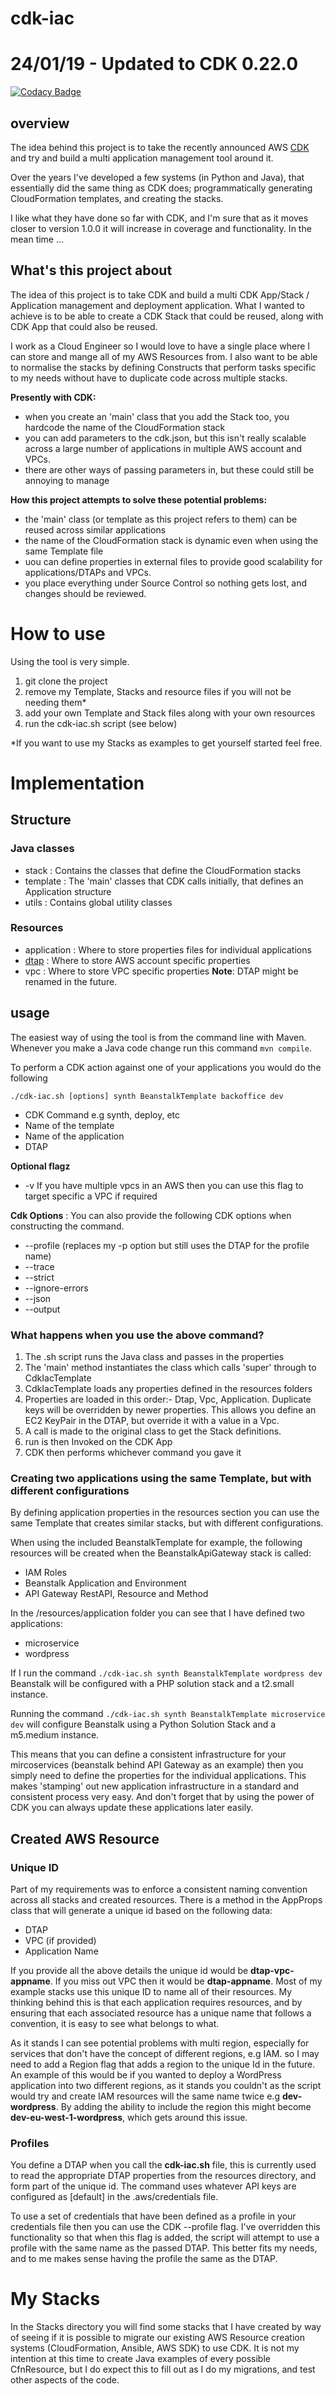 # cdk-iac

**24/01/19 - Updated to CDK 0.22.0**
=======
[![Codacy Badge](https://api.codacy.com/project/badge/Grade/ce2687a9e0834453afd03e40752dd4d3)](https://app.codacy.com/app/markhaskins/cdk-iac?utm_source=github.com&utm_medium=referral&utm_content=githublemming/cdk-iac&utm_campaign=Badge_Grade_Dashboard)


## overview 
The idea behind this project is to take the recently announced AWS [CDK](https://awslabs.github.io/aws-cdk/index.html)
and try and build a multi application management tool around it.

Over the years I've developed a few systems (in Python and Java), that essentially did the same thing as CDK does;
programmatically generating CloudFormation templates, and creating the stacks.

I like what they have done so far with CDK, and I'm sure that as it moves closer to version 1.0.0 it will increase in
coverage and functionality. In the mean time ...

## What's this project about
The idea of this project is to take CDK and build a multi CDK App/Stack / Application management and deployment application.
What I wanted to achieve is to be able to create a CDK Stack that could be reused, along with CDK App that could also be
reused.

I work as a Cloud Engineer so I would love to have a single place where I can store and mange all of my AWS 
Resources from. I also want to be able to normalise the stacks by defining Constructs that perform tasks specific to 
my needs without have to duplicate code across multiple stacks. 

**Presently with CDK:**
*  when you create an 'main' class that you add the Stack too, you hardcode the name of the CloudFormation stack
*  you can add parameters to the cdk.json, but this isn't really scalable across a large number of applications in multiple AWS account and VPCs.
*  there are other ways of passing parameters in, but these could still be annoying to manage

**How this project attempts to solve these potential problems:**
*  the 'main' class (or template as this project refers to them) can be reused across similar applications
*  the name of the CloudFormation stack is dynamic even when using the same Template file
*  uou can define properties in external files to provide good scalability for applications/DTAPs and VPCs.
*  you place everything under Source Control so nothing gets lost, and changes should be reviewed.

# How to use
Using the tool is very simple.
1.  git clone the project
2.  remove my Template, Stacks and resource files if you will not be needing them*
3.  add your own Template and Stack files along with your own resources
4.  run the cdk-iac.sh script (see below)

*If you want to use my Stacks as examples to get yourself started feel free.

# Implementation
## Structure
### Java classes
*  stack : Contains the classes that define the CloudFormation stacks
*  template : The 'main' classes that CDK calls initially, that defines an Application structure
*  utils : Contains global utility classes

### Resources
*  application : Where to store properties files for individual applications
*  [dtap](https://en.wikipedia.org/wiki/Development,_testing,_acceptance_and_production) : Where to store AWS account specific properties
*  vpc : Where to store VPC specific properties
**Note**: DTAP might be renamed in the future.

## usage
The easiest way of using the tool is from the command line with Maven. Whenever you make a Java code change run this 
command ```mvn compile```.

To perform a CDK action against one of your applications you would do the following 

```./cdk-iac.sh [options] synth BeanstalkTemplate backoffice dev```

*  CDK Command e.g synth, deploy, etc
*  Name of the template
*  Name of the application
*  DTAP

**Optional flagz**
*  -v If you have multiple vpcs in an AWS then you can use this flag to target specific a VPC if required

**Cdk Options** : You can also provide the following CDK options when constructing the command.
* --profile (replaces my -p option but still uses the DTAP for the profile name)
* --trace
* --strict
* --ignore-errors
* --json
* --output

### What happens when you use the above command?
1.  The .sh script runs the Java class and passes in the properties
2.  The 'main' method instantiates the class which calls 'super' through to CdkIacTemplate
3.  CdkIacTemplate loads any properties defined in the resources folders
4.  Properties are loaded in this order:- Dtap, Vpc, Application. Duplicate keys will be overridden by newer properties. This allows you define an EC2 KeyPair in the DTAP, but override it with a value in a Vpc.
5.  A call is made to the original class to get the Stack definitions.
6.  run is then Invoked on the CDK App
7.  CDK then performs whichever command you gave it

### Creating two applications using the same Template, but with different configurations
By defining application properties in the resources section you can use the same Template that creates similar stacks, but
with different configurations.

When using the included BeanstalkTemplate for example, the following resources will be created when the BeanstalkApiGateway
stack is called:

*  IAM Roles
*  Beanstalk Application and Environment
*  API Gateway RestAPI, Resource and Method

In the /resources/application folder you can see that I have defined two applications:
*  microservice
*  wordpress

If I run the command   ```./cdk-iac.sh synth BeanstalkTemplate wordpress dev```   Beanstalk will be configured
with a PHP solution stack and a t2.small instance.

Running the command   ```./cdk-iac.sh synth BeanstalkTemplate microservice dev```   will configure Beanstalk 
using a Python Solution Stack and a m5.medium instance.

This means that you can define a consistent infrastructure for your mircoservices (beanstalk behind API
Gateway as an example) then you simply need to define the properties for the individual applications. This makes 
'stamping' out new application infrastructure in a standard and consistent process very easy. And don't forget that by
using the power of CDK you can always update these applications later easily.

## Created AWS Resource
### Unique ID
Part of my requirements was to enforce a consistent naming convention across all stacks and created resources. There is
a method in the AppProps class that will generate a unique id based on the following data:

*  DTAP
*  VPC (if provided)
*  Application Name

If you provide all the above details the unique id would be **dtap-vpc-appname**. If you miss out VPC then it would be 
**dtap-appname**. Most of my example stacks use this unique ID to name all of their resources. My thinking behind this
is that each application requires resources, and by ensuring that each associated resource has a unique name that follows
a convention, it is easy to see what belongs to what.

As it stands I can see potential problems with multi region, especially for services that don't have the concept of 
different regions, e.g IAM. so I may need to add a Region flag that adds a region to the unique Id in the future.
An example of this would be if you wanted to deploy a WordPress application into two different regions, as it stands you
couldn't as the script would try and create IAM resources will the same name twice e.g **dev-wordpress**. By adding the
ability to include the region this might become **dev-eu-west-1-wordpress**, which gets around this issue.

### Profiles
You define a DTAP when you call the **cdk-iac.sh** file, this is currently used to read the appropriate DTAP properties from 
the resources directory, and form part of the unique id. The command uses whatever API keys are configured as
[default] in the .aws/credentials file.

To use a set of credentials that have been defined as a profile in your credentials file then you can use the CDK --profile
flag. I've overridden this functionality so that when this flag is added, the script will attempt to use a profile with
the same name as the passed DTAP. This better fits my needs, and to me makes sense having the profile the same as the DTAP.

# My Stacks
In the Stacks directory you will find some stacks that I have created by way of seeing if it is possible to migrate our 
existing AWS Resource creation systems (CloudFormation, Ansible, AWS SDK) to use CDK. It is not my intention at this 
time to create Java examples of every possible CfnResource, but I do expect this to fill out as I do my migrations, and
test other aspects of the code.
